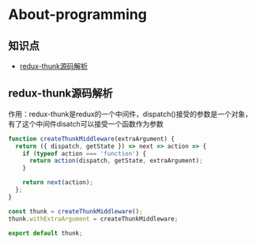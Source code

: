 # About-programming
## 知识点

- [redux-thunk源码解析](#redux-thunk源码解析)


## redux-thunk源码解析 

作用：redux-thunk是redux的一个中间件，dispatch()接受的参数是一个对象， 有了这个中间件disatch可以接受一个函数作为参数

```js
function createThunkMiddleware(extraArgument) {
  return ({ dispatch, getState }) => next => action => {
    if (typeof action === 'function') {
      return action(dispatch, getState, extraArgument);
    }

    return next(action);
  };
}

const thunk = createThunkMiddleware();
thunk.withExtraArgument = createThunkMiddleware;

export default thunk;
```



